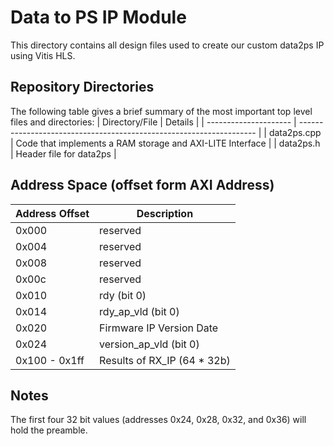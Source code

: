 # Data to PS IP Module

This directory contains all design files used to create our custom data2ps IP using Vitis HLS.

## Repository Directories

The following table gives a brief summary of the most important top level files and directories:
| Directory/File        | Details                                                             |
| --------------------- | ------------------------------------------------------------------- |
| data2ps.cpp   | Code that implements a RAM storage and AXI-LITE Interface  |
| data2ps.h | Header file for data2ps   |

## Address Space (offset form AXI Address)

| Address Offset        | Description |
| --------------------- | ------------------------------------------------------------------- |
| 0x000 | reserved |
| 0x004 | reserved |
| 0x008 | reserved |
| 0x00c | reserved |
| 0x010 | rdy  (bit 0)|
| 0x014 | rdy_ap_vld (bit 0)|
| 0x020 | Firmware IP Version Date |
| 0x024 | version_ap_vld (bit 0) |
| 0x100 - 0x1ff | Results of RX_IP (64 * 32b) |

## Notes

The first four 32 bit values (addresses 0x24, 0x28, 0x32, and 0x36) will hold the preamble.
